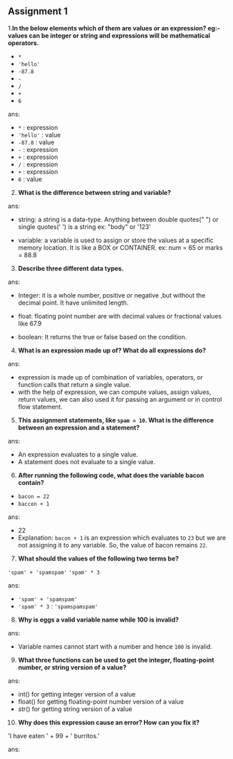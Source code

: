 ## Assignment 1

1.**In the below elements which of them are values or an expression? eg:- values can be integer or string and expressions will be mathematical operators.**
- `*`
- `'hello'`
- `-87.8`
- `-`
- `/`
- `+`
- `6`


ans: 

- `*` : expression
- `'hello'` : value
- `-87.8` : value
- `-` : expression
- `+` : expression
- `/` : expression
- `+` : expression
- `6` : value




2. **What is the difference between string and variable?**

ans: 

- string: a string is a data-type. Anything between double quotes(" ") or single quotes(' ') is a string
   ex: "body" or '123'
 
 - variable: a variable is used to assign or store the    values at a specific memory location. It is like a BOX or CONTAINER.
  ex: num = 65     or      marks = 88.8





3. **Describe three different data types.**

ans:
- Integer: it is a whole number, positive or negative ,but without the decimal point. It have unlimited length.

- float: floating point number are with decimal values or fractional values like 67.9

- boolean: It returns the true or false based on the condition.





4. **What is an expression made up of? What do all expressions do?**

ans:
- expression is made up of combination of variables, operators, or function calls that return a single value.
- with the help of expression, we can compute values, assign values, return values, we can also used it for passing an argument or in control flow statement.




5. **This assignment statements, like `spam = 10`. What is the difference between an expression and a statement?**

ans:
- An expression evaluates to a single value.
- A statement does not evaluate to a single value.




6. **After running the following code, what does the variable bacon contain?**

- `bacon = 22`
- `baccon + 1`

ans:
- 22
- Explanation: `bacon + 1` is an expression which evaluates to `23` but we are not assigning it to any variable. So, the value of bacon remains `22`.




7. **What should the values of the following two terms be?**

`'spam' + 'spamspam'`
`'spam' * 3`

ans:
- `'spam' + 'spamspam'` 
- `'spam' * 3` : `'spamspamspam'`




8. **Why is eggs a valid variable name while 100 is invalid?**

ans:
- Variable names cannot start with a number and hence `100` is invalid.




9. **What three functions can be used to get the integer, floating-point number, or string version of a value?**

ans:
- int() for getting integer version of a value
- float() for getting floating-point number version of a value
- str() for getting string version of a value



10. **Why does this expression cause an error? How can you fix it?**

'I have eaten ' + 99 + ' burritos.'

ans:

